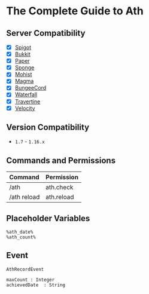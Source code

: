 # The Complete Guide to Ath

## Server Compatibility

- [x] [Spigot](https://hub.spigotmc.org/stash/projects/SPIGOT/repos/spigot/browse)
- [x] [Bukkit](https://hub.spigotmc.org/stash/projects/SPIGOT/repos/bukkit/browse)
- [x] [Paper](https://github.com/PaperMC/Paper)
- [x] [Sponge](https://github.com/SpongePowered/Sponge)
- [x] [Mohist](https://github.com/Mohist-Community/Mohist)
- [x] [Magma](https://github.com/magmafoundation/Magma)
- [x] [BungeeCord](https://github.com/SpigotMC/BungeeCord)
- [x] [Waterfall](https://github.com/PaperMC/Waterfall)
- [x] [Travertine](https://github.com/PaperMC/Travertine)
- [x] [Velocity](https://github.com/VelocityPowered/Velocity)

## Version Compatibility

- `1.7` - `1.16.x`

## Commands and Permissions

| Command| Permission|
| :---|:---|
|/ath| ath.check|
|/ath reload| ath.reload|

## Placeholder Variables

```
%ath_date%
%ath_count%
```

## Event

`AthRecordEvent`

```
maxCount : Integer
achievedDate  : String
```
